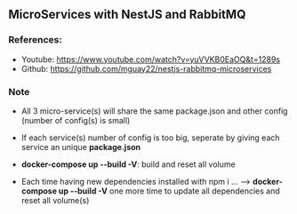 
## MicroServices with NestJS and RabbitMQ 

### References: 
  - Youtube: https://www.youtube.com/watch?v=yuVVKB0EaOQ&t=1289s
  - Github: https://github.com/mguay22/nestjs-rabbitmq-microservices

### Note 
  - All 3 micro-service(s) will share the same package.json and other config
  (number of config(s) is small)
  - If each service(s) number of config is too big, seperate by giving each service an unique **package.json**

  - **docker-compose up --build -V**: build and reset all volume

  - Each time having new dependencies installed with npm i ... --> **docker-compose up --build -V** one more time to update all dependencies and reset all volume(s)